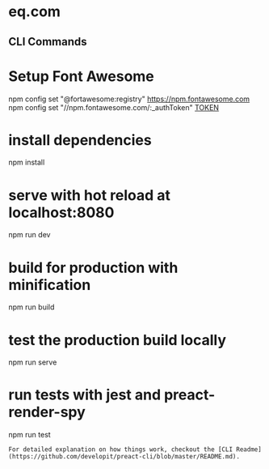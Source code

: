 # eq.com

## CLI Commands

# Setup Font Awesome

npm config set "@fortawesome:registry" https://npm.fontawesome.com
npm config set "//npm.fontawesome.com/:\_authToken" [TOKEN](https://fontawesome.com/how-to-use/js-component-packages)

# install dependencies

npm install

# serve with hot reload at localhost:8080

npm run dev

# build for production with minification

npm run build

# test the production build locally

npm run serve

# run tests with jest and preact-render-spy

npm run test

```
For detailed explanation on how things work, checkout the [CLI Readme](https://github.com/developit/preact-cli/blob/master/README.md).
```
